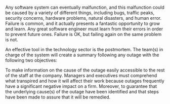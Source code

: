 Any software system can eventually malfunction, and this malfunction could be caused by a variety of different things, including bugs, traffic peaks, security concerns, hardware problems, natural disasters, and human error. Failure is common, and it actually presents a fantastic opportunity to grow and learn. Any great software engineer must learn from their errors in order to prevent future ones. Failure is OK, but failing again on the same problem is not.

An effective tool in the technology sector is the postmortem. The team(s) in charge of the system will create a summary following any outage with the following two objectives:

To make information on the cause of the outage easily accessible to the rest of the staff at the company. Managers and executives must comprehend what transpired and how it will affect their work because outages frequently have a significant negative impact on a firm. Moreover, to guarantee that the underlying cause(s) of the outage have been identified and that steps have been made to assure that it will be remedied.
